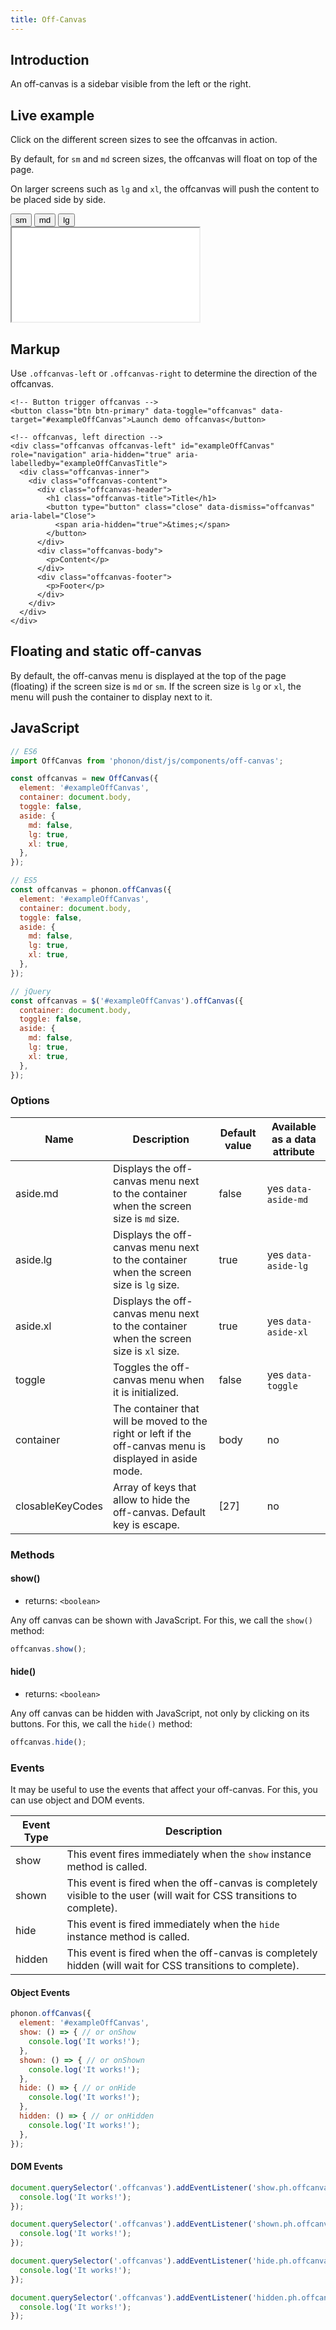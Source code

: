 ```yaml
---
title: Off-Canvas
---
```


## Introduction

An off-canvas is a sidebar visible from the left or the right.

## Live example

Click on the different screen sizes to see the offcanvas in action.

By default, for `sm` and `md` screen sizes, the offcanvas will float on top of the page.

On larger screens such as `lg` and `xl`, the offcanvas will push the content to be placed side by side.

<div class="iframe-container">
  <div class="btn-group" role="group">
    <button type="button" class="btn btn-sm btn-secondary" data-size="sm">sm</button>
    <button type="button" class="btn btn-sm btn-secondary" data-size="md">md</button>
    <button type="button" class="btn btn-sm btn-secondary" data-size="lg">lg</button>
  </div>
  <iframe class="iframe-example" src="../examples/offcanvas/index.html"></iframe>
</div>

## Markup

Use `.offcanvas-left` or `.offcanvas-right` to determine the direction of the offcanvas.

```html!
<!-- Button trigger offcanvas -->
<button class="btn btn-primary" data-toggle="offcanvas" data-target="#exampleOffCanvas">Launch demo offcanvas</button>

<!-- offcanvas, left direction -->
<div class="offcanvas offcanvas-left" id="exampleOffCanvas" role="navigation" aria-hidden="true" aria-labelledby="exampleOffCanvasTitle">
  <div class="offcanvas-inner">
    <div class="offcanvas-content">
      <div class="offcanvas-header">
        <h1 class="offcanvas-title">Title</h1>
        <button type="button" class="close" data-dismiss="offcanvas" aria-label="Close">
          <span aria-hidden="true">&times;</span>
        </button>
      </div>
      <div class="offcanvas-body">
        <p>Content</p>
      </div>
      <div class="offcanvas-footer">
        <p>Footer</p>
      </div>
    </div>
  </div>
</div>
```

## Floating and static off-canvas

By default, the off-canvas menu is displayed at the top of the page (floating) if the screen size is `md` or `sm`.
If the screen size is `lg` or `xl`, the menu will push the container to display next to it.


## JavaScript

```js
// ES6
import OffCanvas from 'phonon/dist/js/components/off-canvas';

const offcanvas = new OffCanvas({
  element: '#exampleOffCanvas',
  container: document.body,
  toggle: false,
  aside: {
    md: false,
    lg: true,
    xl: true,
  },
});

// ES5
const offcanvas = phonon.offCanvas({
  element: '#exampleOffCanvas',
  container: document.body,
  toggle: false,
  aside: {
    md: false,
    lg: true,
    xl: true,
  },
});

// jQuery
const offcanvas = $('#exampleOffCanvas').offCanvas({
  container: document.body,
  toggle: false,
  aside: {
    md: false,
    lg: true,
    xl: true,
  },
});
```

### Options

|     Name     |     Description      |     Default value      |     Available as a data attribute      |
|----------------|----------------------|-------------------------|-------------------------------------|
|    aside.md      |  Displays the off-canvas menu next to the container when the screen size is `md` size. | false | yes `data-aside-md` |
|    aside.lg      |  Displays the off-canvas menu next to the container when the screen size is `lg` size. | true | yes `data-aside-lg` |
|    aside.xl      |  Displays the off-canvas menu next to the container when the screen size is `xl` size. | true | yes `data-aside-xl` |
|    toggle      |  Toggles the off-canvas menu when it is initialized. | false | yes `data-toggle` |
|    container      |  The container that will be moved to the right or left if the off-canvas menu is displayed in aside mode. | body | no |
|    closableKeyCodes   |  Array of keys that allow to hide the off-canvas. Default key is escape. | [27] | no |

### Methods

#### show()

* returns: `<boolean>`

Any off canvas can be shown with JavaScript. For this, we call the `show()` method:

```js
offcanvas.show();
```


#### hide()

* returns: `<boolean>`

Any off canvas can be hidden with JavaScript, not only by clicking on its buttons. For this, we call the `hide()` method:

```js
offcanvas.hide();
```


### Events

It may be useful to use the events that affect your off-canvas.
For this, you can use object and DOM events.


|     Event Type     |     Description      |
|--------------------|----------------------|
|  show    |   This event fires immediately when the `show` instance method is called.   |
|  shown   |  This event is fired when the off-canvas is completely visible to the user (will wait for CSS transitions to complete).    |
|  hide    |    This event is fired immediately when the `hide` instance method is called.   |
|  hidden  |   This event is fired when the off-canvas is completely hidden (will wait for CSS transitions to complete).    |



#### Object Events

```js
phonon.offCanvas({
  element: '#exampleOffCanvas',
  show: () => { // or onShow
    console.log('It works!');
  },
  shown: () => { // or onShown
    console.log('It works!');
  },
  hide: () => { // or onHide
    console.log('It works!');
  },
  hidden: () => { // or onHidden
    console.log('It works!');
  },
});
```

#### DOM Events

```js
document.querySelector('.offcanvas').addEventListener('show.ph.offcanvas', () => {
  console.log('It works!');
});

document.querySelector('.offcanvas').addEventListener('shown.ph.offcanvas', () => {
  console.log('It works!');
});

document.querySelector('.offcanvas').addEventListener('hide.ph.offcanvas', () => {
  console.log('It works!');
});

document.querySelector('.offcanvas').addEventListener('hidden.ph.offcanvas', () => {
  console.log('It works!');
});
```
